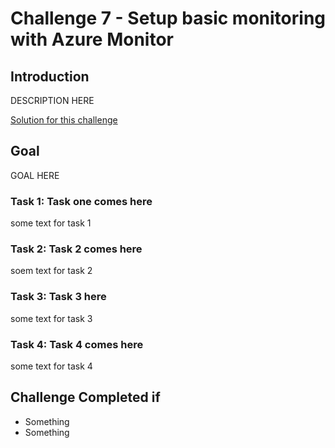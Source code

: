 # Challenge 7 - Setup basic monitoring with Azure Monitor

## Introduction

DESCRIPTION HERE

[Solution for this challenge](../SolutionGuide/07-Setup-basic-monitoring-with-azure-monitor-solution.md)

## Goal 

GOAL HERE

### Task 1: Task one comes here

some text for task 1

### Task 2: Task 2 comes here

soem text for task 2

### Task 3: Task 3 here

some text for task 3

### Task 4: Task 4 comes here

some text for task 4

## Challenge Completed if

- Something
- Something
